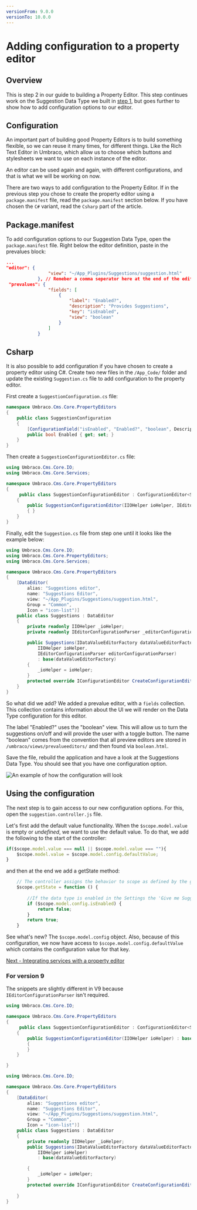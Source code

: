```yaml
---
versionFrom: 9.0.0
versionTo: 10.0.0
---
```



# Adding configuration to a property editor

## Overview

This is step 2 in our guide to building a Property Editor. This step continues work on the Suggestion Data Type we built in [step 1](index.md), but goes further to show how to add configuration options to our editor.

## Configuration

An important part of building good Property Editors is to build something flexible, so we can reuse it many times, for different things. Like the Rich Text Editor in Umbraco, which allow us to choose which buttons and stylesheets we want to use on each instance of the editor.

An editor can be used again and again, with different configurations, and that is what we will be working on now.

There are two ways to add configuration to the Property Editor. If in the previous step you chose to create the property editor using a `package.manifest` file, read the `package.manifest` section below. If you have chosen the `C#` variant, read the `Csharp` part of the article.

## Package.manifest

To add configuration options to our Suggestion Data Type, open the `package.manifest` file. Right below the editor definition, paste in the prevalues block:

```json
...
"editor": {
                "view": "~/App_Plugins/Suggestions/suggestion.html"
            }, // Remeber a comma seperator here at the end of the editor block!
 "prevalues": {
                "fields": [
                    {
                        "label": "Enabled?",
                        "description": "Provides Suggestions",
                        "key": "isEnabled",
                        "view": "boolean"
                    }
                ]
            }
```

## Csharp

It is also possible to add configuration if you have chosen to create a property editor using C#. Create two new files in the `/App_Code/` folder and update the existing `Suggestion.cs` file to add configuration to the property editor.

First create a `SuggestionConfiguration.cs` file:

```csharp
namespace Umbraco.Cms.Core.PropertyEditors
{
    public class SuggestionConfiguration
    {
        [ConfigurationField("isEnabled", "Enabled?", "boolean", Description = "Provides Suggestions")]
        public bool Enabled { get; set; }
    }
}
```

Then create a `SuggestionConfigurationEditor.cs` file:

```csharp
using Umbraco.Cms.Core.IO;
using Umbraco.Cms.Core.Services;

namespace Umbraco.Cms.Core.PropertyEditors
{
     public class SuggestionConfigurationEditor : ConfigurationEditor<SuggestionConfiguration>
    {
        public SuggestionConfigurationEditor(IIOHelper ioHelper, IEditorConfigurationParser editorConfigurationParser) : base(ioHelper, editorConfigurationParser)
        { }
    }
}
```

Finally, edit the `Suggestion.cs` file from step one until it looks like the example below:

```csharp
using Umbraco.Cms.Core.IO;
using Umbraco.Cms.Core.PropertyEditors;
using Umbraco.Cms.Core.Services;

namespace Umbraco.Cms.Core.PropertyEditors
{
    [DataEditor(
        alias: "Suggestions editor",
        name: "Suggestions Editor",
        view: "~/App_Plugins/Suggestions/suggestion.html",
        Group = "Common",
        Icon = "icon-list")]
    public class Suggestions : DataEditor
    {
        private readonly IIOHelper _ioHelper;
        private readonly IEditorConfigurationParser _editorConfigurationParser;

        public Suggestions(IDataValueEditorFactory dataValueEditorFactory,
            IIOHelper ioHelper,
            IEditorConfigurationParser editorConfigurationParser)
            : base(dataValueEditorFactory)
        {
            _ioHelper = ioHelper;
        }
        protected override IConfigurationEditor CreateConfigurationEditor() => new SuggestionConfigurationEditor(_ioHelper, _editorConfigurationParser); 
    }
}
```

So what did we add? We added a prevalue editor, with a `fields` collection. This collection contains information about the UI we will render on the Data Type configuration for this editor.

The label "Enabled?" uses the "boolean" view. This will allow us to turn the suggestions on/off and will provide the user with a toggle button. The name "boolean" comes from the convention that all preview editors are stored in `/umbraco/views/prevalueeditors/` and then found via `boolean.html`.

Save the file, rebuild the application and have a look at the Suggestions Data Type. You should see that you have one configuration option.

![An example of how the configuration will look](images/suggestion-editor-config.png)

## Using the configuration

The next step is to gain access to our new configuration options. For this, open the `suggestion.controller.js` file.

Let's first add the default value functionality. When the `$scope.model.value` is empty or *undefined*, we want to use the default value. To do that, we add the following to the start of the controller:

```javascript
if($scope.model.value === null || $scope.model.value === ""){
    $scope.model.value = $scope.model.config.defaultValue;
}
```

and then at the end we add a getState method:

```javascript
    // The controller assigns the behavior to scope as defined by the getState method, which is invoked when the user toggles the enable button in the data type settings.
    $scope.getState = function () {
        
        //If the data type is enabled in the Settings the 'Give me Suggestions!' button is enabled
        if ($scope.model.config.isEnabled) {
            return false;
        }
        return true;
    }
```

See what's new? The `$scope.model.config` object. Also, because of this configuration, we now have access to `$scope.model.config.defaultValue` which contains the configuration value for that key.

[Next - Integrating services with a property editor](part-3.md)

### For version 9
The snippets are slightly different in V9 because `IEditorConfigurationParser` isn't required.

```csharp
using Umbraco.Cms.Core.IO;

namespace Umbraco.Cms.Core.PropertyEditors
{
     public class SuggestionConfigurationEditor : ConfigurationEditor<SuggestionConfiguration>
    {
        public SuggestionConfigurationEditor(IIOHelper ioHelper) : base(ioHelper)
        {
        }
    }

}
```

```csharp
using Umbraco.Cms.Core.IO;

namespace Umbraco.Cms.Core.PropertyEditors
{
    [DataEditor(
        alias: "Suggestions editor",
        name: "Suggestions Editor",
        view: "~/App_Plugins/Suggestions/suggestion.html",
        Group = "Common",
        Icon = "icon-list")]
    public class Suggestions : DataEditor
    {
        private readonly IIOHelper _ioHelper;
        public Suggestions(IDataValueEditorFactory dataValueEditorFactory,
            IIOHelper ioHelper)
            : base(dataValueEditorFactory)

        {
            _ioHelper = ioHelper;
        }
        protected override IConfigurationEditor CreateConfigurationEditor() => new SuggestionConfigurationEditor(_ioHelper);
        
    }
}
```